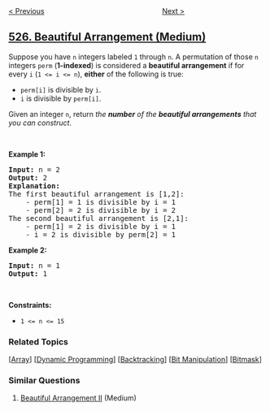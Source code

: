<!--|This file generated by command(leetcode description); DO NOT EDIT.    |-->
<!--+----------------------------------------------------------------------+-->
<!--|@author    openset <openset.wang@gmail.com>                           |-->
<!--|@link      https://github.com/openset                                 |-->
<!--|@home      https://github.com/openset/leetcode                        |-->
<!--+----------------------------------------------------------------------+-->

[< Previous](../contiguous-array "Contiguous Array")
　　　　　　　　　　　　　　　　
[Next >](../word-abbreviation "Word Abbreviation")

## [526. Beautiful Arrangement (Medium)](https://leetcode.com/problems/beautiful-arrangement "优美的排列")

<p>Suppose you have <code>n</code> integers labeled <code>1</code> through <code>n</code>. A permutation of those <code>n</code> integers <code>perm</code> (<strong>1-indexed</strong>) is considered a <strong>beautiful arrangement</strong> if for every <code>i</code> (<code>1 &lt;= i &lt;= n</code>), <strong>either</strong> of the following is true:</p>

<ul>
	<li><code>perm[i]</code> is divisible by <code>i</code>.</li>
	<li><code>i</code> is divisible by <code>perm[i]</code>.</li>
</ul>

<p>Given an integer <code>n</code>, return <em>the <strong>number</strong> of the <strong>beautiful arrangements</strong> that you can construct</em>.</p>

<p>&nbsp;</p>
<p><strong>Example 1:</strong></p>

<pre>
<strong>Input:</strong> n = 2
<strong>Output:</strong> 2
<b>Explanation:</b> 
The first beautiful arrangement is [1,2]:
    - perm[1] = 1 is divisible by i = 1
    - perm[2] = 2 is divisible by i = 2
The second beautiful arrangement is [2,1]:
    - perm[1] = 2 is divisible by i = 1
    - i = 2 is divisible by perm[2] = 1
</pre>

<p><strong>Example 2:</strong></p>

<pre>
<strong>Input:</strong> n = 1
<strong>Output:</strong> 1
</pre>

<p>&nbsp;</p>
<p><strong>Constraints:</strong></p>

<ul>
	<li><code>1 &lt;= n &lt;= 15</code></li>
</ul>

### Related Topics
  [[Array](../../tag/array/README.md)]
  [[Dynamic Programming](../../tag/dynamic-programming/README.md)]
  [[Backtracking](../../tag/backtracking/README.md)]
  [[Bit Manipulation](../../tag/bit-manipulation/README.md)]
  [[Bitmask](../../tag/bitmask/README.md)]

### Similar Questions
  1. [Beautiful Arrangement II](../beautiful-arrangement-ii) (Medium)
